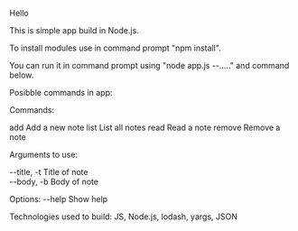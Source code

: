 Hello

This is simple app build in Node.js.

To install modules use in command prompt "npm install".

You can run it in command prompt using "node app.js --....." and command below.

Posibble commands in app:

Commands:

  add     Add a new note
  list    List all notes
  read    Read a note
  remove  Remove a note

Arguments to use:

  --title, -t  Title of note                                          
  --body, -b   Body of note  

Options:
  --help  Show help  

Technologies used to build: JS, Node.js, lodash, yargs, JSON
